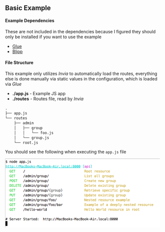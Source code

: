 ## Basic Example

#### Example Dependencies

These are not included in the dependencies because I figured they should only be installed if you want to use the example

* [Glue](https://github.com/hapijs/glue)
* [Blipp](https://github.com/danielb2/blipp)

#### File Structure

This example only utilizes *Invia* to automatically load the routes, everything else is done manually via static values in the configuration, which is loaded via *Glue*

* **./app.js** - Example JS app
* **./routes** - Routes file, read by *Invia*

```
.
├── app.js
└── routes
    ├── admin
    │   ├── group
    │   │   └── foo.js
    │   └── group.js
    └── root.js
```
You should see the following when executing the `app.js` file

![alt text](https://raw.githubusercontent.com/jhyland87/invia/master/examples/basic/images/example-blipp.png "Example Blipp Output")